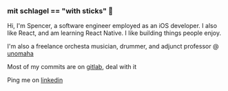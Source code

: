 ### mit schlagel == "with sticks" 🥁

Hi, I'm Spencer, a software engineer employed as an iOS developer. I also like React, and am learning React Native. I like building things people enjoy.

I'm also a freelance orchesta musician, drummer, and adjunct professor @ [unomaha](https://www.unomaha.edu)

Most of my commits are on [gitlab](https://www.gitlab.com), deal with it

Ping me on [linkedin](https://www.linkedin.com/in/spencer-jones-omaha/)
